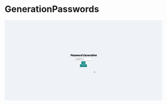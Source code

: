 # GenerationPasswords

<div align="center">
    <img src="https://github.com/Yariz-IT/GenerationPasswords/blob/main/pagination.gif" alt="">
 </div>
